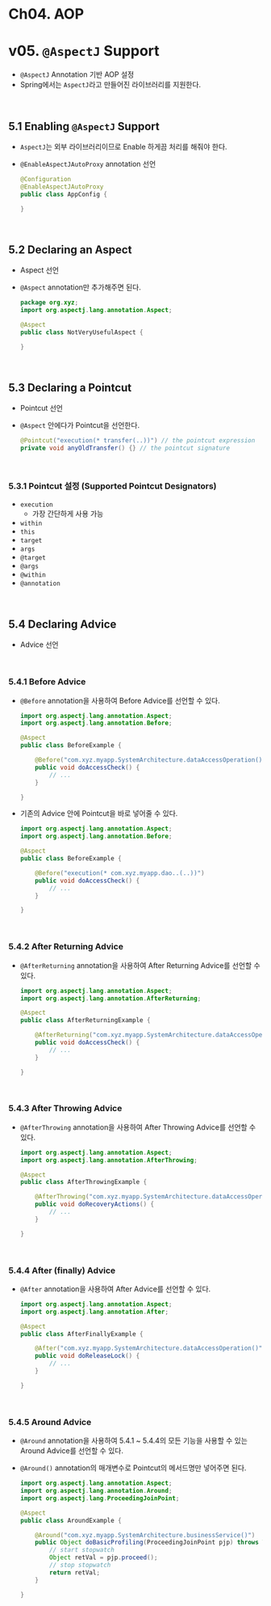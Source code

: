 # Ch04. AOP

# v05. `@AspectJ` Support

- `@AspectJ` Annotation 기반 AOP 설정
- Spring에서는 `AspectJ`라고 만들어진 라이브러리를 지원한다.

<br>

## 5.1 Enabling `@AspectJ` Support

- `AspectJ`는 외부 라이브러리이므로 Enable 하게끔 처리를 해줘야 한다.

- `@EnableAspectJAutoProxy` annotation 선언

  ```java
  @Configuration
  @EnableAspectJAutoProxy
  public class AppConfig {
  
  }
  ```

<br>

## 5.2 Declaring an Aspect

- Aspect 선언

- `@Aspect` annotation만 추가해주면 된다.

  ```java
  package org.xyz;
  import org.aspectj.lang.annotation.Aspect;
  
  @Aspect
  public class NotVeryUsefulAspect {
  
  }
  ```

<br>

## 5.3 Declaring a Pointcut

- Pointcut 선언

- `@Aspect` 안에다가 Pointcut을 선언한다.

  ```java
  @Pointcut("execution(* transfer(..))") // the pointcut expression
  private void anyOldTransfer() {} // the pointcut signature
  ```

<br>

### 5.3.1 Pointcut 설정 (Supported Pointcut Designators)

- `execution`
  - 가장 간단하게 사용 가능
- `within`
- `this`
- `target`
- `args`
- `@target`
- `@args`
- `@within`
- `@annotation`

<br>

## 5.4 Declaring Advice

- Advice 선언

<br>

### 5.4.1 Before Advice

- `@Before` annotation을 사용하여 Before Advice를 선언할 수 있다.

  ```java
  import org.aspectj.lang.annotation.Aspect;
  import org.aspectj.lang.annotation.Before;
  
  @Aspect
  public class BeforeExample {
  
      @Before("com.xyz.myapp.SystemArchitecture.dataAccessOperation()")
      public void doAccessCheck() {
          // ...
      }
  
  }
  ```

- 기존의 Advice 안에 Pointcut을 바로 넣어줄 수 있다.

  ```java
  import org.aspectj.lang.annotation.Aspect;
  import org.aspectj.lang.annotation.Before;
  
  @Aspect
  public class BeforeExample {
  
      @Before("execution(* com.xyz.myapp.dao..(..))")
      public void doAccessCheck() {
          // ...
      }
  
  }
  ```

<br>

### 5.4.2 After Returning Advice

- `@AfterReturning` annotation을 사용하여 After Returning Advice를 선언할 수 있다.

  ```java
  import org.aspectj.lang.annotation.Aspect;
  import org.aspectj.lang.annotation.AfterReturning;
  
  @Aspect
  public class AfterReturningExample {
  
      @AfterReturning("com.xyz.myapp.SystemArchitecture.dataAccessOperation()")
      public void doAccessCheck() {
          // ...
      }
  
  }
  ```

<br>

### 5.4.3 After Throwing Advice

- `@AfterThrowing` annotation을 사용하여 After Throwing Advice를 선언할 수 있다.

  ```java
  import org.aspectj.lang.annotation.Aspect;
  import org.aspectj.lang.annotation.AfterThrowing;
  
  @Aspect
  public class AfterThrowingExample {
  
      @AfterThrowing("com.xyz.myapp.SystemArchitecture.dataAccessOperation()")
      public void doRecoveryActions() {
          // ...
      }
  
  }
  ```

<br>

### 5.4.4 After (finally) Advice

- `@After` annotation을 사용하여 After Advice를 선언할 수 있다.

  ```java
  import org.aspectj.lang.annotation.Aspect;
  import org.aspectj.lang.annotation.After;
  
  @Aspect
  public class AfterFinallyExample {
  
      @After("com.xyz.myapp.SystemArchitecture.dataAccessOperation()")
      public void doReleaseLock() {
          // ...
      }
  
  }
  ```

<br>

### 5.4.5 Around Advice

- `@Around` annotation을 사용하여 5.4.1 ~ 5.4.4의 모든 기능을 사용할 수 있는 Around Advice를 선언할 수 있다.

- `@Around()` annotation의 매개변수로 Pointcut의 메서드명만 넣어주면 된다.

  ```java
  import org.aspectj.lang.annotation.Aspect;
  import org.aspectj.lang.annotation.Around;
  import org.aspectj.lang.ProceedingJoinPoint;
  
  @Aspect
  public class AroundExample {
  
      @Around("com.xyz.myapp.SystemArchitecture.businessService()")
      public Object doBasicProfiling(ProceedingJoinPoint pjp) throws Throwable {
          // start stopwatch
          Object retVal = pjp.proceed();
          // stop stopwatch
          return retVal;
      }
  
  }
  ```

  

